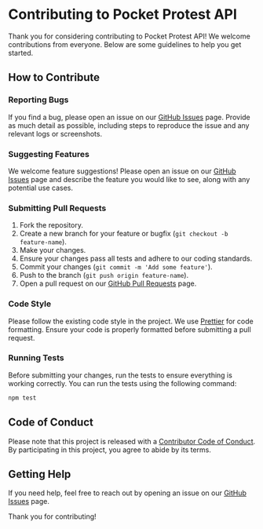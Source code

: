# Contributing to Pocket Protest API

Thank you for considering contributing to Pocket Protest API! We welcome contributions from everyone. Below are some guidelines to help you get started.

## How to Contribute

### Reporting Bugs

If you find a bug, please open an issue on our [GitHub Issues](https://github.com/nicolepyzza/pocket-protest-api/issues) page. Provide as much detail as possible, including steps to reproduce the issue and any relevant logs or screenshots.

### Suggesting Features

We welcome feature suggestions! Please open an issue on our [GitHub Issues](https://github.com/nicolepyzza/pocket-protest-api/issues) page and describe the feature you would like to see, along with any potential use cases.

### Submitting Pull Requests

1. Fork the repository.
2. Create a new branch for your feature or bugfix (`git checkout -b feature-name`).
3. Make your changes.
4. Ensure your changes pass all tests and adhere to our coding standards.
5. Commit your changes (`git commit -m 'Add some feature'`).
6. Push to the branch (`git push origin feature-name`).
7. Open a pull request on our [GitHub Pull Requests](https://github.com/nicolepyzza/pocket-protest-api/pulls) page.

### Code Style

Please follow the existing code style in the project. We use [Prettier](https://prettier.io/) for code formatting. Ensure your code is properly formatted before submitting a pull request.

### Running Tests

Before submitting your changes, run the tests to ensure everything is working correctly. You can run the tests using the following command:

```sh
npm test
```

## Code of Conduct

Please note that this project is released with a [Contributor Code of Conduct](CODE_OF_CONDUCT.md). By participating in this project, you agree to abide by its terms.

## Getting Help

If you need help, feel free to reach out by opening an issue on our [GitHub Issues](https://github.com/nicolepyzza/pocket-protest-api/issues) page.

Thank you for contributing!
